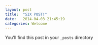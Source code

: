 ```yaml
---
layout: post
title:  "SIX POST!"
date:   2014-04-03 21:45:19
categories: Welcome
---
```


You'll find this post in your `_posts` directory 
